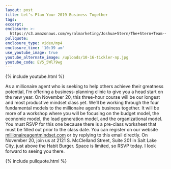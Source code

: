 ```yaml
---
layout: post
title: Let’s Plan Your 2019 Business Together
tags:
excerpt:
enclosure: >-
  https://s3.amazonaws.com/vyralmarketing/Joshua+Stern/The+Stern+Team-+Lets+Plan+Your+2019+Business+Together.mp4
pullquote:
enclosure_type: video/mp4
enclosure_time: '10:39 am'
use_youtube_image: true
youtube_alternate_image: /uploads/10-16-tickler-np.jpg
youtube_code: EV5_5Wl79wg
---
```


{% include youtube.html %}

As a millionaire agent who is seeking to help others achieve their greatness potential, I’m offering a business-planning clinic to give you a head start on the new year. On November 20, this three-hour course will be our longest and most productive mindset class yet. We’ll be working through the four fundamental models to the millionaire agent’s business together. It will be more of a workshop where you will be focusing on the budget model, the economic model, the lead generation model, and the organizational model. You must RSVP for this one because there is a pre-class worksheet that must be filled out prior to the class date. You can register on our website [millionaireagentmindset.com](https://realestatecareersinutah.com/) or by replying to this email directly. On November 20, join us at 2121 S. McClelland Street, Suite 201 in Salt Lake City, just above the Habit Burger. Space is limited, so RSVP today. I look forward to seeing you there.

{% include pullquote.html %}

&nbsp;